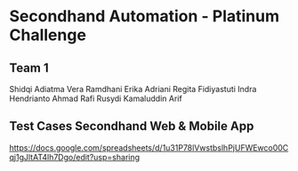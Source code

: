 # Secondhand Automation - Platinum Challenge

## Team 1
Shidqi Adiatma
Vera Ramdhani
Erika Adriani
Regita Fidiyastuti
Indra Hendrianto
Ahmad Rafi Rusydi
Kamaluddin Arif

## Test Cases Secondhand Web & Mobile App
https://docs.google.com/spreadsheets/d/1u31P78lVwstbslhPjUFWEwco00Cqj1gJltAT4lh7Dgo/edit?usp=sharing